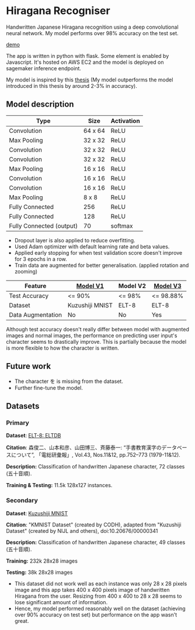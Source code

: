 # Hiragana Recogniser
Handwritten Japanese Hiragana recognition using a deep convolutional neural network. My model performs over 98% accuracy on the test set.

[demo](http://3.26.65.5:5000/)

The app is written in python with flask. Some element is enabled by Javascript. It's hosted on AWS EC2 and the model is deployed on sagemaker inference endpoint.

My model is inspired by this [thesis](http://cs231n.stanford.edu/reports/2016/pdfs/262_Report.pdf) (My model outperforms the model introduced in this thesis by around 2-3% in accuracy).

## Model description

| Type                     | Size    | Activation |
| ------------------------ | ------- | ---------- |
| Convolution              | 64 x 64 | ReLU       |
| Max Pooling              | 32 x 32 | ReLU       |
| Convolution              | 32 x 32 | ReLU       |
| Convolution              | 32 x 32 | ReLU       |
| Max Pooling              | 16 x 16 | ReLU       |
| Convolution              | 16 x 16 | ReLU       |
| Convolution              | 16 x 16 | ReLU       |
| Max Pooling              | 8 x 8   | ReLU       |
| Fully Connected          | 256     | ReLU       |
| Fully Connected          | 128     | ReLU       |
| Fully Connected (output) | 70      | softmax    |

- Dropout layer is also applied to reduce overfitting.
- Used Adam optimizer with default learning rate and beta values.
- Applied early stopping for when test validation score doesn't improve for 3 epochs in a row.
- Train data are augmented for better generalisation. (applied rotation and zooming)

| Feature           | [Model V1](https://github.com/Fuki-UoA/hiragana-recogniser/blob/main/ml/hiragana-classification.ipynb) | Model V2 | [Model V3](https://github.com/Fuki-UoA/hiragana-recogniser/blob/main/ml/hiragana-classificationV2.ipynb) |
| ----------------- | ------------------------------------------------------------ | -------- | ------------------------------------------------------------ |
| Test Accuracy     | <= 90%                                                       | <= 98%   | <=  98.88%                                                   |
| Dataset           | Kuzushiji MNIST                                              | ELT-8    | ELT-8                                                        |
| Data Augmentation | No                                                           | No       | Yes                                                          |

Although test accuracy doesn't really differ between model with augmented images and normal images, the performance on predicting user input's character seems to drastically improve. This is partially because the model is more flexible to how the character is written.

## Future work

- The character を is missing from the dataset.
- Further fine-tune the model.

## Datasets

### Primary

**Dataset**: [ELT-8: ELTDB](http://etlcdb.db.aist.go.jp/specification-of-etl-8)

**Citation**: 森俊二、山本和彦、山田博三、斉藤泰一: “手書教育漢字のデータベースについて”, 「電総研彙報」, Vol.43, Nos.11&12, pp.752–773 (1979-11&12).

**Description:** Classification of handwritten Japanese character, 72 classes (五十音順).

**Training & Testing:** 11.5k 128x127 instances.

### Secondary 

**Dataset**: [Kuzushiji MNIST](https://github.com/rois-codh/kmnist)

**Citation**: "KMNIST Dataset" (created by CODH), adapted from "Kuzushiji Dataset" (created by NIJL and others), doi:10.20676/00000341

**Description:** Classification of handwritten Japanese character, 49 classes (五十音順).

**Training:** 232k 28x28 images

**Testing:** 38k 28x28 images

- This dataset did not work well as each instance was only 28 x 28 pixels image and this app takes 400 x 400 pixels image of handwritten Hiragana from the user. Resizing from 400 x 400 to 28 x 28 seems to lose significant amount of information.
- Hence, my model performed reasonably well on the dataset (achieving over 90% accuracy on test set) but performance on the app wasn't great.

